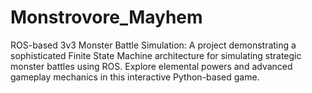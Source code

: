 # Monstrovore_Mayhem
ROS-based 3v3 Monster Battle Simulation: A project demonstrating a sophisticated Finite State Machine architecture for simulating strategic monster battles using ROS. Explore elemental powers and advanced gameplay mechanics in this interactive Python-based game.
